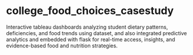 # college_food_choices_casestudy
Interactive tableau dashboards analyzing student dietary patterns, deficiencies, and food trends using dataset, and also integrated predictive analytics and embedded with flask for real-time access, insights, and evidence-based food and nutrition strategies.

